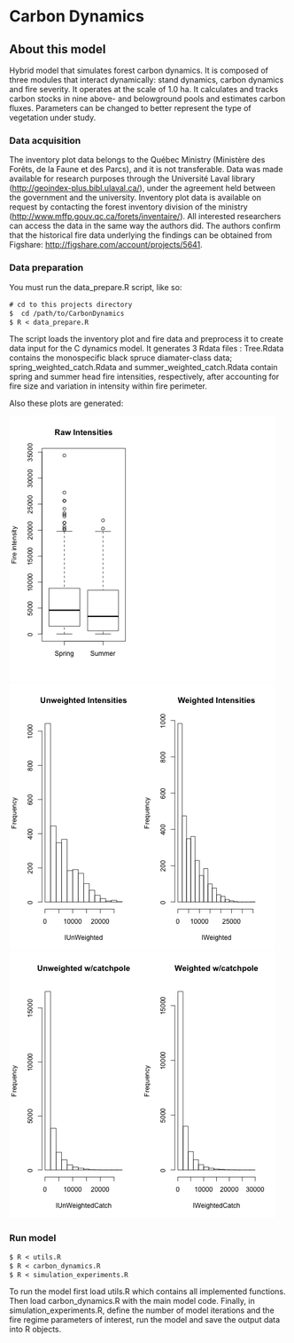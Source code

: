 # Carbon Dynamics

## About this model

Hybrid model that simulates forest carbon dynamics. It is composed of three modules that interact dynamically: stand dynamics, carbon dynamics and fire severity. It operates at the scale of 1.0 ha. It calculates and tracks carbon stocks in nine above- and belowground pools and estimates carbon fluxes. Parameters can be changed to better represent the type of vegetation under study.

### Data acquisition

The inventory plot data belongs to the Québec Ministry (Ministère des Forêts, de la Faune et des Parcs), and it is not transferable. Data was made available for research purposes through the Université Laval library (http://geoindex-plus.bibl.ulaval.ca/), under the agreement held between the government and the university. Inventory plot data is available on request by contacting the forest inventory division of the ministry (http://www.mffp.gouv.qc.ca/forets/inventaire/). All interested researchers can access the data in the same way the authors did. The authors confirm that the historical fire data underlying the findings can be obtained from Figshare: http://figshare.com/account/projects/5641.

### Data preparation

You must run the data_prepare.R script, like so:

    # cd to this projects directory
    $  cd /path/to/CarbonDynamics
    $ R < data_prepare.R

The script loads the inventory plot and fire data and preprocess it to create data input for the C dynamics model. It generates 3 Rdata files : Tree.Rdata contains the monospecific black spruce diamater-class data; spring_weighted_catch.Rdata and summer_weighted_catch.Rdata contain spring and summer head fire intensities, respectively, after accounting for fire size and variation in intensity within fire perimeter.  


Also these plots are generated:

<img src="plots/Fire_intensities_by_fire_season.png">
<img src="plots/Histograms_size_weighted.png">
<img src="plots/Histograms_size_weighted_catchpole.png">


### Run model
    $ R < utils.R
    $ R < carbon_dynamics.R
    $ R < simulation_experiments.R
    
To run the model first load utils.R which contains all implemented functions. Then load carbon_dynamics.R with the main model code. Finally, in simulation_experiments.R, define the number of model iterations and the fire regime parameters of interest, run the model and save the output data into R objects.
